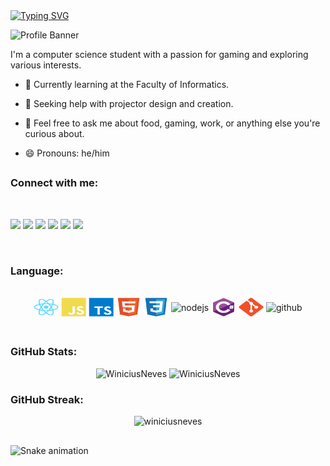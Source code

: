 <a href="https://linktr.ee/winiciusneves">
<img src="https://readme-typing-svg.demolab.com?font=Fira+Code&weight=1000&pause=1000&color=FFFFFF&center=true&vCenter=true&multiline=true&random=false&width=1000&height=65&lines=Winicius+Neves;majoring+in+computer+science" alt="Typing SVG" /></a>

![Profile Banner](banner.gif)

I'm a computer science student with a passion for gaming and exploring various interests.

- 🌱 Currently learning at the Faculty of Informatics.
  
- 🤔 Seeking help with projector design and creation.

- 💬 Feel free to ask me about food, gaming, work, or anything else you're curious about.

- 😄 Pronouns: he/him
  ##
### Connect with me:
<br>
<div> 
  
  <a href="https://www.instagram.com/winicius_neves/" target="_blank"><img src="https://img.shields.io/badge/-Instagram-%23E4405F?style=for-the-badge&logo=instagram&logoColor=white" target="_blank"></a>
 	<a href="https://www.linkedin.com/in/winicius-neves-4b9257268" target="_blank"><img src="https://img.shields.io/badge/LinkedIn-0077B5?style=for-the-badge&logo=linkedin&logoColor=white" target="_blank"></a>
  <a href="https://open.spotify.com/user/216uvwispazv76kqo2zzup44a?si=73a9b379e4ed4c6b&nd=1" target="_blank"><img src="https://img.shields.io/badge/Spotify-1ED760?&style=for-the-badge&logo=spotify&logoColor=white" target="_blank"></a> 
  <a href="https://linktr.ee/winiciusneves" target="_blank"><img src="https://img.shields.io/badge/linktree-39E09B?style=for-the-badge&logo=linktree&logoColor=white" target="_blank"></a>
  <a href ="mailto:winiciusdasilvaneves@gmail.com"><img src="https://img.shields.io/badge/-Gmail-%23333?style=for-the-badge&logo=gmail&logoColor=white" target="_blank"></a>
  <a href="https://steamcommunity.com/id/winiciusneves/" target="_blank"><img src="https://img.shields.io/badge/Steam-000000?style=for-the-badge&logo=steam&logoColor=white" target="_blank"></a> 
  
</div>

<br>

### Language:

<div align="center" valign="top"><br>
  <img align="center" alt="React" height="30" width="40" src="https://raw.githubusercontent.com/devicons/devicon/master/icons/react/react-original.svg">
  <img align="center" alt="Js" height="30" width="40" src="https://raw.githubusercontent.com/devicons/devicon/master/icons/javascript/javascript-plain.svg">
  <img align="center" alt="Js" height="30" width="40" src="https://raw.githubusercontent.com/devicons/devicon/master/icons/typescript/typescript-plain.svg">
  <img align="center" alt="HTML" height="30" width="40" src="https://raw.githubusercontent.com/devicons/devicon/master/icons/html5/html5-original.svg">
  <img align="center" alt="CSS" height="30" width="40" src="https://raw.githubusercontent.com/devicons/devicon/master/icons/css3/css3-original.svg">
  <img align="center" alt="nodejs" height="30" width="40" src="https://cdn.worldvectorlogo.com/logos/nodejs-icon.svg">
  <img align="center" alt="Csharp" height="30" width="40" src="https://raw.githubusercontent.com/devicons/devicon/master/icons/csharp/csharp-original.svg">

  <img align="center" alt="git" height="30" width="40" src="https://raw.githubusercontent.com/devicons/devicon/master/icons/git/git-original.svg">
  <img align="center" alt="github" height="35" width="35" src="https://www.shareicon.net/data/512x512/2016/08/19/817664_github_512x512.png">
  

</div><br>

##

### GitHub Stats:

<div align="center";> 
  <img height="180px" src="https://github-readme-stats.vercel.app/api?username=WiniciusNeves&show_icons=true&theme=dark&title_color=5d25b1&text_color=ffffff&bg_color=000000&hide_border=true&locale=en" alt="WiniciusNeves"/>
  <img height="180px" src="https://github-readme-stats.vercel.app/api/top-langs?username=WiniciusNeves&show_icons=true&theme=dark&title_color=6125b1&text_color=ffffff&bg_color=000000&hide_border=true&locale=en&layout=compact" alt="WiniciusNeves" />
</div>



### GitHub Streak:

<div align="center"> 
  <p><img src="https://github-readme-streak-stats.herokuapp.com/?user=winiciusneves&theme=dark" alt="winiciusneves" /></p>
</div>

##

<img src="https://raw.githubusercontent.com/WiniciusNeves/WiniciusNeves/output/snake.svg" alt="Snake animation" />

###
